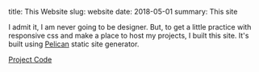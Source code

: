 title: This Website
slug: website
date: 2018-05-01
summary: This site


I admit it, I am never going to be designer. But, to get a little practice with responsive css and make a place to host my projects, I built this site. It's built using [Pelican](https://blog.getpelican.com/) static site generator.

[Project Code](https://github.com/matthewauld/website)
